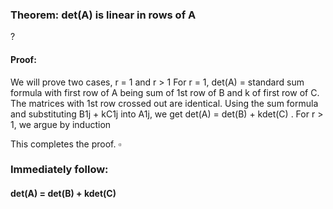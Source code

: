 ### Theorem:  det(A) is linear in rows of A
?
#### Proof: 
We will prove two cases, r = 1 and r > 1
For r = 1, det(A) = standard sum formula with first row of A being sum of 1st row of B and k of first row of C. 
The matrices with 1st row crossed out are identical.
Using the sum formula and substituting B1j + kC1j into A1j, we get det(A) = det(B) + kdet(C)
.
For r > 1, we argue by induction 

This completes the proof. $\square$

### Immediately follow:

#### det(A) = det(B) + kdet(C)